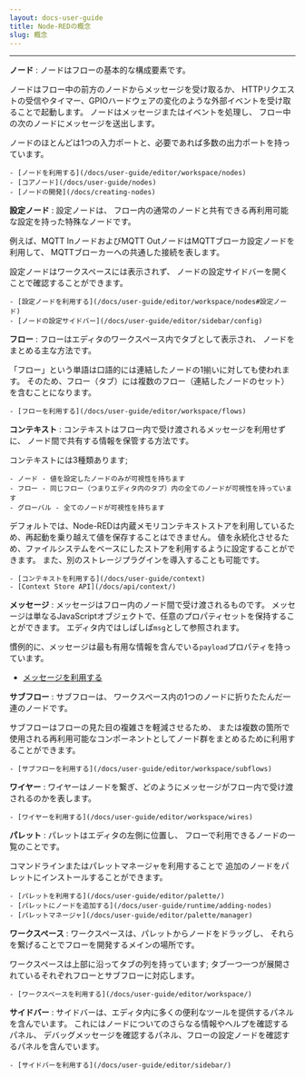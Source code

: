 ```yaml
---
layout: docs-user-guide
title: Node-REDの概念
slug: 概念
---
```


<ul class="multi-column-toc" id="concept-toc"></ul>

---

<b id="node">ノード</b>
: ノードはフローの基本的な構成要素です。

  ノードはフロー中の前方のノードからメッセージを受け取るか、
  HTTPリクエストの受信やタイマー、GPIOハードウェアの変化のような外部イベントを受け取ることで起動します。
  ノードはメッセージまたはイベントを処理し、
  フロー中の次のノードにメッセージを送出します。

  ノードのほとんどは1つの入力ポートと、必要であれば多数の出力ポートを持っています。

    - [ノードを利用する](/docs/user-guide/editor/workspace/nodes)
    - [コアノード](/docs/user-guide/nodes)
    - [ノードの開発](/docs/creating-nodes)

<b id="config-node">設定ノード</b>
: 設定ノードは、
  フロー内の通常のノードと共有できる再利用可能な設定を持った特殊なノードです。

  例えば、MQTT InノードおよびMQTT OutノードはMQTTブローカ設定ノードを利用して、
  MQTTブローカーへの共通した接続を表します。

  設定ノードはワークスペースには表示されず、
  ノードの設定サイドバーを開くことで確認することができます。

    - [設定ノードを利用する](/docs/user-guide/editor/workspace/nodes#設定ノード)
    - [ノードの設定サイドバー](/docs/user-guide/editor/sidebar/config)


<b id="flow">フロー</b>
: フローはエディタのワークスペース内でタブとして表示され、
  ノードをまとめる主な方法です。

  「フロー」という単語は口語的には連結したノードの1揃いに対しても使われます。
  そのため、フロー（タブ）には複数のフロー（連結したノードのセット）を含むことになります。


    - [フローを利用する](/docs/user-guide/editor/workspace/flows)

<b id="context">コンテキスト</b>
: コンテキストはフロー内で受け渡されるメッセージを利用せずに、
  ノード間で共有する情報を保管する方法です。

  コンテキストには3種類あります;

    - ノード - 値を設定したノードのみが可視性を持ちます
    - フロー - 同じフロー（つまりエディタ内のタブ）内の全てのノードが可視性を持っています
    - グローバル - 全てのノードが可視性を持ちます

  デフォルトでは、Node-REDは内蔵メモリコンテキストストアを利用しているため、再起動を乗り越えて値を保存することはできません。
  値を永続化させるため、ファイルシステムをベースにしたストアを利用するように設定することができます。
  また、別のストレージプラグインを導入することも可能です。

    - [コンテキストを利用する](/docs/user-guide/context)
    - [Context Store API](/docs/api/context/)

<b id="message">メッセージ</b>
: メッセージはフロー内のノード間で受け渡されるものです。
  メッセージは単なるJavaScriptオブジェクトで、任意のプロパティセットを保持することができます。
  エディタ内ではしばしば`msg`として参照されます。

  慣例的に、メッセージは最も有用な情報を含んでいる`payload`プロパティを持っています。

  - [メッセージを利用する](/docs/user-guide/messages)


<b id="subflow">サブフロー</b>
: サブフローは、
  ワークスペース内の1つのノードに折りたたんだ一連のノードです。

  サブフローはフローの見た目の複雑さを軽減させるため、
  または複数の箇所で使用される再利用可能なコンポーネントとしてノード群をまとめるために利用することができます。

    - [サブフローを利用する](/docs/user-guide/editor/workspace/subflows)


<b id="wire">ワイヤー</b>
: ワイヤーはノードを繋ぎ、どのようにメッセージがフロー内で受け渡されるのかを表します。

    - [ワイヤーを利用する](/docs/user-guide/editor/workspace/wires)

<b id="palette">パレット</b>
: パレットはエディタの左側に位置し、
  フローで利用できるノードの一覧のことです。

  コマンドラインまたはパレットマネージャを利用することで
  追加のノードをパレットにインストールすることができます。

    - [パレットを利用する](/docs/user-guide/editor/palette/)
    - [パレットにノードを追加する](/docs/user-guide/runtime/adding-nodes)
    - [パレットマネージャ](/docs/user-guide/editor/palette/manager)

<b id="workspace">ワークスペース</b>
: ワークスペースは、パレットからノードをドラッグし、
  それらを繋げることでフローを開発するメインの場所です。

  ワークスペースは上部に沿ってタブの列を持っています;
  タブ一つ一つが展開されているそれぞれフローとサブフローに対応します。

    - [ワークスペースを利用する](/docs/user-guide/editor/workspace/)

<b id="sidebar">サイドバー</b>
: サイドバーは、エディタ内に多くの便利なツールを提供するパネルを含んでいます。
  これにはノードについてのさらなる情報やヘルプを確認するパネル、
  デバッグメッセージを確認するパネル、フローの設定ノードを確認するパネルを含んでいます。

    - [サイドバーを利用する](/docs/user-guide/editor/sidebar/)


<script>
    $(function() {
        $("dt b").each(function() {
            $('<li><a href="#'+$(this).attr('id')+'">'+$(this).text()+'</a></li>').appendTo("#concept-toc")
        })
    })
</script>
